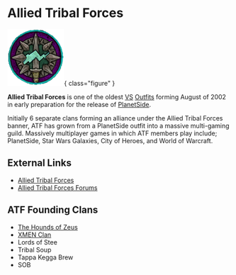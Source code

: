 # Allied Tribal Forces

![](../../images/Oi_decal23_VS.gif){ class="figure" }

**Allied Tribal Forces** is
one of the oldest [VS](../../factions/Vanu_Sovereignty.md)
[Outfits](../../terminology/Outfit.md) forming August of 2002 in early preparation
for the release of [PlanetSide](../../PlanetSide.md).

Initially 6 separate clans forming an alliance under the Allied Tribal Forces
banner, ATF has grown from a PlanetSide outfit into a massive multi-gaming
guild. Massively multiplayer games in which ATF members play include;
PlanetSide, Star Wars Galaxies, City of Heroes, and World of Warcraft.

## External Links

- [Allied Tribal Forces](https://alliedtribalforces.com)
- [Allied Tribal Forces Forums](https://alliedtribalforces.com/forum.php)

## ATF Founding Clans

- [The Hounds of Zeus](https://thzclan.com/)
- [XMEN Clan](https://www.xmenclan.org/)
- Lords of Stee
- Tribal Soup
- Tappa Kegga Brew
- SOB
